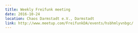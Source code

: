 ```yaml
---
title: Weekly Freifunk meeting
date: 2016-10-24
location: Chaos Darmstadt e.V., Darmstadt
link: http://www.meetup.com/FreifunkDA/events/hsbhmlyvnbgc/
---
```


